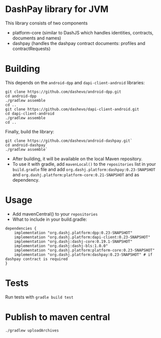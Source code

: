 # DashPay library for JVM
This library consists of two components
- platform-core (similar to DashJS which handles identities, contracts, documents and names)
- dashpay (handles the dashpay contract documents: profiles and contractRequests)

# Building
This depends on the `android-dpp` and `dapi-client-android` libraries:
```
git clone https://github.com/dashevo/android-dpp.git
cd android-dpp
./gradlew assemble
cd ..
git clone https://github.com/dashevo/dapi-client-android.git
cd dapi-client-android
./gradlew assemble
cd ..
```
Finally, build the library:
```
git clone https://github.com/dashevo/android-dashpay.git`
cd android-dashpay`
./gradlew assemble`
```
- After building, it will be available on the local Maven repository.
- To use it with gradle, add `mavenLocal()` to the `repositories` list in your `build.gradle` file and add `org.dashj.platform:dashpay:0.23-SNAPSHOT` and `org.dashj.platform:platform-core:0.21-SNAPSHOT` and as dependency. 

# Usage
- Add mavenCentral() to your `repositories`
- What to include in your build.gradle:
```
dependencies {
    implementation "org.dashj.platform:dpp:0.23-SNAPSHOT"
    implementation "org.dashj.platform:dapi-client:0.23-SNAPSHOT"
    implementation "org.dashj:dashj-core:0.19.1-SNAPSHOT"
    implementation "org.dashj:dashj-bls:1.0.0"
    implementation "org.dashj.platform:platform-core:0.23-SNAPSHOT"
    implementation "org.dashj.platform:dashpay:0.23-SNAPSHOT" # if dashpay contract is required
}
```
# Tests
Run tests with `gradle build test`

# Publish to maven central
```  
./gradlew uploadArchives
```


